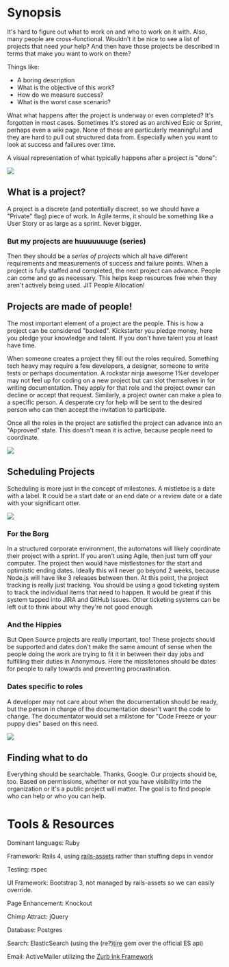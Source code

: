 # Synopsis

It's hard to figure out what to work on and who to work on it with. Also, many people are cross-functional. Wouldn't it be nice to see a list of projects that need _your_ help? And then have those projects be described in terms that make you want to work on them?

Things like:

* A boring description
* What is the objective of this work?
* How do we measure success?
* What is the worst case scenario?

Wnat what happens after the project is underway or even completed? It's forgotten in most cases. Sometimes it's stored as an archived Epic or Sprint, perhaps even a wiki page. None of these are particularly meaningful and they are hard to pull out structured data from. Especially when you want to look at success and failures over time.

A visual representation of what typically happens after a project is "done":

![](http://i.imgur.com/eEvzZCb.gif)

## What is a project?

A project is a discrete (and potentially discreet, so we should have a "Private" flag) piece of work. In Agile terms, it should be something like a User Story or as large as a sprint. Never bigger.

### But my projects are huuuuuuuge (series)

Then they should be a _series of projects_ which all have different requirements and measurements of success and failure points. When a project is fully staffed and completed, the next project can advance. People can come and go as necessary. This helps keep resources free when they aren't actively being used. JIT People Allocation!

## Projects are made of people!

The most important element of a project are the people. This is how a project can be considered "backed". Kickstarter you pledge money, here you pledge your knowledge and talent. If you don't have talent you at least have time.

When someone creates a project they fill out the roles required. Something tech heavy may require a few developers, a designer, someone to write tests or perhaps documentation. A rockstar ninja awesome 1%er developer may not feel up for coding on a new project but can slot themselves in for writing documentation. They apply for that role and the project owner can decline or accept that request. Similarly, a project owner can make a plea to a specific person. A desperate cry for help will be sent to the desired person who can then accept the invitation to participate.

Once all the roles in the project are satisfied the project can advance into an "Approved" state. This doesn't mean it is active, because people need to coordinate.

![](http://www.eminem.net/tracks/the_real_slim_shady/images/the_real_slim_shady.jpg)

## Scheduling Projects

Scheduling is more just in the concept of milestones. A mistletoe is a date with a label. It could be a start date or an end date or a review date or a date with your significant otter.

![](http://veryhilarious.com/wp-content/uploads/2012/09/significant-otter.jpg)

### For the Borg

In a structured corporate environment, the automatons will likely coordinate their project with a sprint. If you aren't using Agile, then just turn off your computer. The project then would have mistlestones for the start and optimistic ending dates. Ideally this will never go beyond 2 weeks, because Node.js will have like 3 releases between then. At this point, the project tracking is really just tracking. You should be using a good ticketing system to track the individual items that need to happen. It would be great if this system tapped into JIRA and GitHub Issues. Other ticketing systems can be left out to think about why they're not good enough.

### And the Hippies 

But Open Source projects are really important, too! These projects should be supported and dates don't make the same amount of sense when the people doing the work are trying to fit it in between their day jobs and fulfilling their duties in Anonymous. Here the missiletones should be dates for people to rally towards and preventing procrastination.

### Dates specific to roles

A developer may not care about when the documentation should be ready, but the person in charge of the documentation doesn't want the code to change. The documentator would set a millstone for "Code Freeze or your puppy dies" based on this need.

![](http://i.imgur.com/FENmz.png)

## Finding what to do

Everything should be searchable. Thanks, Google. Our projects should be, too. Based on permissions, whether or not you have visibility into the organization or it's a public project will matter. The goal is to find people who can help or who you can help.

# Tools & Resources

Dominant language: Ruby

Framework: Rails 4, using [rails-assets](https://rails-assets.org/) rather than stuffing deps in vendor

Testing: rspec

UI Framework: Bootstrap 3, not managed by rails-assets so we can easily override.

Page Enhancement: Knockout

Chimp Attract: jQuery

Database: Postgres

Search: ElasticSearch (using the (re?)[tire](https://github.com/karmi/retire) gem over the official ES api)

Email: ActiveMailer utilizing the [Zurb Ink Framework](http://zurb.com/ink/)


